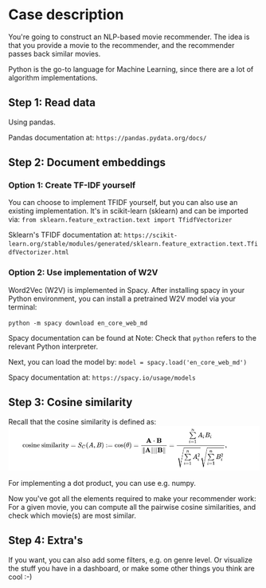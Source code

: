 # Case description
You're going to construct an NLP-based movie recommender. The idea is that you provide a movie to the recommender, and the recommender passes back similar movies.

Python is the go-to language for Machine Learning, since there are a lot of algorithm implementations.

## Step 1: Read data
Using pandas. 

Pandas documentation at: `https://pandas.pydata.org/docs/`

## Step 2: Document embeddings
### Option 1: Create TF-IDF yourself
You can choose to implement TFIDF yourself, but you can also use an existing implementation. It's in scikit-learn (sklearn) and can be imported via:
`from sklearn.feature_extraction.text import TfidfVectorizer`

Sklearn's TFIDF documentation at:
`https://scikit-learn.org/stable/modules/generated/sklearn.feature_extraction.text.TfidfVectorizer.html`

### Option 2: Use implementation of W2V
Word2Vec (W2V) is implemented in Spacy. After installing spacy in your Python environment, you can install a pretrained W2V model via your terminal:

`python -m spacy download en_core_web_md`

Spacy documentation can be found at
Note: Check that `python` refers to the relevant Python interpreter.

Next, you can load the model by:
`model = spacy.load('en_core_web_md')`

Spacy documentation at:
`https://spacy.io/usage/models`

## Step 3: Cosine similarity
Recall that the cosine similarity is defined as:
![img.png](img.png)

For implementing a dot product, you can use e.g. numpy.

Now you've got all the elements required to make your recommender work: For a given movie, you can compute all the pairwise cosine similarities, and check which movie(s) are most similar.

## Step 4: Extra's
If you want, you can also add some filters, e.g. on genre level. Or visualize the stuff you have in a dashboard, or make some other things you think are cool :-)